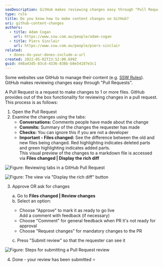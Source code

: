 ```yaml
---
seoDescription: GitHub makes reviewing changes easy through "Pull Requests". Reviewing a Pull Request involves examining changes using tabs: Conversations, Commits, Checks, and Files changed.
type: rule
title: Do you know how to make content changes on GitHub?
uri: github-content-changes
authors:
  - title: Adam Cogan
    url: https://www.ssw.com.au/people/adam-cogan
  - title: Piers Sinclair
    url: https://www.ssw.com.au/people/piers-sinclair
related:
  - dones-do-your-dones-include-a-url
created: 2022-05-02T23:52:00.699Z
guid: d48a43d5-83cd-4336-838b-b8e54187e3c1
---
```


Some websites use GitHub to manage their content (e.g. [SSW Rules](https://github.com/SSWConsulting/SSW.Rules.Content)). GitHub makes reviewing changes easy through "Pull Requests".

A Pull Request is a request to make changes to 1 or more files. GitHub provides out of the box functionality for reviewing changes in a pull request. This process is as follows:

<!--endintro-->

1. Open the Pull Request
2. Examine the changes using the tabs:
   - **Conversations:** Comments people have made about the change
   - **Commits:** Summary of the changes the requester has made
   - **Checks:** You can ignore this if you are not a developer
   - **Important - Files changed:** See the difference between the old and new files being changed. Red highlighting indicates deleted parts and green highlighting indicates added parts.  
     This visual preview of the changes to a markdown file is accessed via **Files changed | Display the rich diff**

![Figure: Reviewing tabs in a GitHub Pull Request](https://user-images.githubusercontent.com/79821522/113648288-bb515b80-96cf-11eb-9f9c-3169e2f64a95.png)

![Figure: The view via "Display the rich diff" button](https://user-images.githubusercontent.com/79821522/113648341-d15f1c00-96cf-11eb-8357-81a79ac0765d.png)

3. Approve OR ask for changes

   a. Go to **Files changed | Review changes**  
    b. Select an option:

   - Choose "Approve" to mark it as ready to go live  
     Add a comment with feedback (if necessary)
   - Choose "Comment" for general feedback when PR it's not ready for approval
   - Choose "Request changes" for mandatory changes to the PR

   c. Press "Submit review" so that the requester can see it

![Figure: Steps for submitting a Pull Request review](https://user-images.githubusercontent.com/79821522/113798232-26656580-9796-11eb-92dd-00a4385cac8b.png)

4. Done - your review has been submitted ⭐
